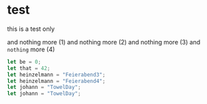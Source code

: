 # test
this is a test only

and nothing more (1)
and nothing more (2)
and nothing more (3)
and `nothing` more (4)

```javascript
let be = 0;
let that = 42;
let heinzelmann = "Feierabend3";
let heinzelmann = "Feierabend4";
let johann = "TowelDay";
let johann = "TowelDay";
```
